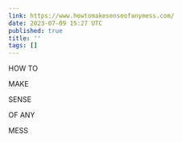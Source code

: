 ```yaml
---
link: https://www.howtomakesenseofanymess.com/
date: 2023-07-09 15:27 UTC
published: true
title: ''
tags: []
---
```


HOW
TO

MAKE

SENSE

OF ANY

MESS
